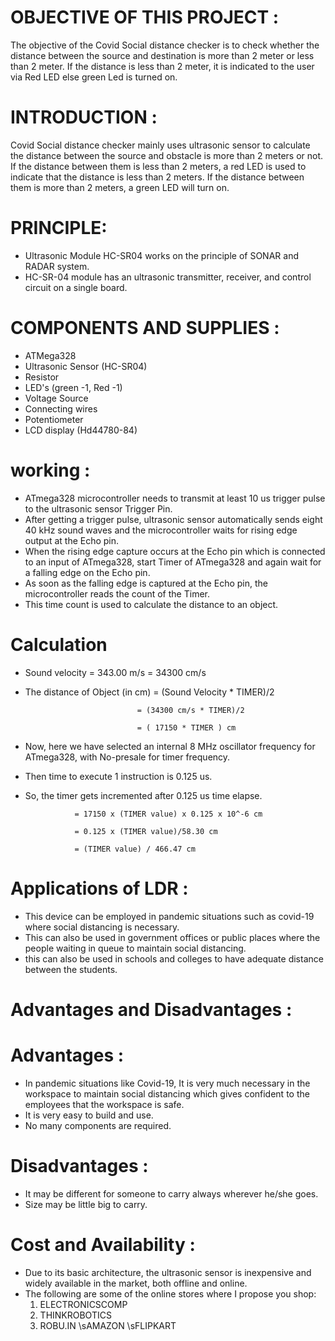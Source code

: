 # OBJECTIVE OF THIS PROJECT : 
The objective of the Covid Social distance checker is to check whether the distance between the source and destination is more than 2 meter or less than 2 meter. If the distance is less than 2 meter, it is indicated to the user via Red LED else green Led is turned on.

# INTRODUCTION :

Covid Social distance checker mainly uses ultrasonic sensor to calculate the distance between the source and obstacle is more than 2 meters or not. If the distance between them is less than 2 meters, a red LED is used to indicate that the distance is less than 2 meters. If the distance between them is more than 2 meters, a green LED will turn on. 

# PRINCIPLE:
* Ultrasonic Module HC-SR04 works on the principle of SONAR and RADAR system. 
* HC-SR-04 module has an ultrasonic transmitter, receiver, and control circuit on a single board.

# COMPONENTS AND SUPPLIES :
* ATMega328
* Ultrasonic Sensor (HC-SR04)
* Resistor
* LED's (green -1, Red -1)
* Voltage Source
* Connecting wires
* Potentiometer
* LCD display (Hd44780-84)

# working :
* ATmega328 microcontroller needs to transmit at least 10 us trigger pulse to the ultrasonic sensor Trigger Pin.
* After getting a trigger pulse, ultrasonic sensor automatically sends eight 40 kHz sound waves and the microcontroller waits for rising edge output at the Echo pin.
* When the rising edge capture occurs at the Echo pin which is connected to an input of ATmega328, start Timer of ATmega328 and again wait for a falling edge on the Echo pin.
* As soon as the falling edge is captured at the Echo pin, the microcontroller reads the count of the Timer. 
* This time count is used to calculate the distance to an object.


# Calculation  

* Sound velocity =   343.00 m/s = 34300 cm/s

* The distance of Object (in cm) = (Sound Velocity * TIMER)/2             

                               = (34300 cm/s * TIMER)/2

                               = ( 17150 * TIMER ) cm

* Now, here we have selected an internal 8 MHz oscillator frequency for ATmega328, with No-presale for timer frequency. 

* Then time to execute 1 instruction is 0.125 us.

* So, the timer gets incremented after 0.125 us time elapse.

                 = 17150 x (TIMER value) x 0.125 x 10^-6 cm

                 = 0.125 x (TIMER value)/58.30 cm

                 = (TIMER value) / 466.47 cm

# Applications of LDR :
* This device can be employed in pandemic situations such as covid-19 where social distancing is necessary. 
* This can also be used in government offices or public places where the people waiting in queue to maintain social distancing.
* this can also be used in schools and colleges to have adequate distance between the students.
 
# Advantages and Disadvantages :
# Advantages :
* In pandemic situations like Covid-19, It is very much necessary in the workspace to maintain social distancing which gives confident to the employees that the workspace is safe.
* It is very easy to build and use.
* No many components are required.


# Disadvantages :
* It may be different for someone to carry always wherever he/she goes.
* Size may be little big to carry.


# Cost and Availability :
* Due to its basic architecture, the ultrasonic sensor is inexpensive and widely available in the market, both offline and online.  
* The following are some of the online stores where I propose you shop:
  1. ELECTRONICSCOMP
  2. THINKROBOTICS
  3. ROBU.IN \sAMAZON \sFLIPKART
